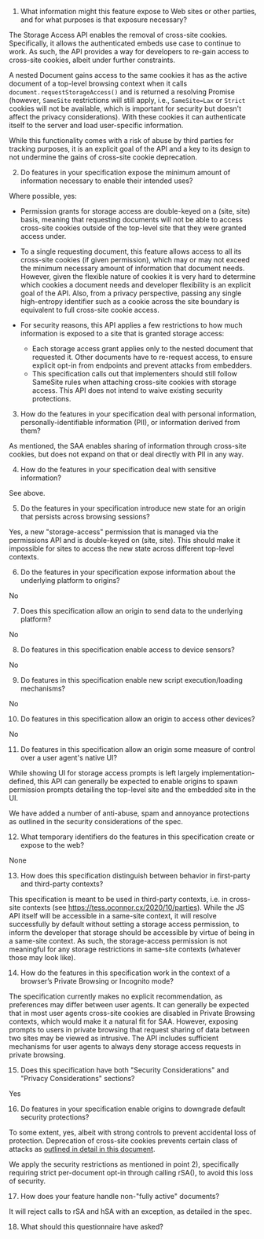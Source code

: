 01.  What information might this feature expose to Web sites or other parties,
     and for what purposes is that exposure necessary?

The Storage Access API enables the removal of cross-site cookies. Specifically, it allows the authenticated embeds use case to continue to work. As such, the API provides a way for developers to re-gain access to cross-site cookies, albeit under further constraints.

A nested Document gains access to the same cookies it has as the active document of a top-level browsing context when it calls `document.requestStorageAccess()` and is returned a resolving Promise (however, `SameSite` restrictions will still apply, i.e., `SameSite=Lax` or `Strict` cookies will not be available, which is important for security but doesn't affect the privacy considerations).
With these cookies it can authenticate itself to the server and load user-specific information.

While this functionality comes with a risk of abuse by third parties for tracking purposes, it is an explicit goal of the API and a key to its design to not undermine the gains of cross-site cookie deprecation.

02.  Do features in your specification expose the minimum amount of information
     necessary to enable their intended uses?

Where possible, yes:

- Permission grants for storage access are double-keyed on a (site, site) basis, meaning that requesting documents will not be able to access cross-site cookies outside of the top-level site that they were granted access under.

- To a single requesting document, this feature allows access to all its cross-site cookies (if given permission), which may or may not exceed the minimum necessary amount of information that document needs. However, given the flexible nature of cookies it is very hard to determine which cookies a document needs and developer flexibility is an explicit goal of the API. Also, from a privacy perspective, passing any single high-entropy identifier such as a cookie across the site boundary is equivalent to full cross-site cookie access.

- For security reasons, this API applies a few restrictions to how much information is exposed to a site that is granted storage access:
  - Each storage access grant applies only to the nested document that requested it. Other documents have to re-request access, to ensure explicit opt-in from endpoints and prevent attacks from embedders.
  - This specification calls out that implementers should still follow SameSite rules when attaching cross-site cookies with storage access. This API does not intend to waive existing security protections.

03.  How do the features in your specification deal with personal information,
     personally-identifiable information (PII), or information derived from
     them?

As mentioned, the SAA enables sharing of information through cross-site cookies, but does not expand on that or deal directly with PII in any way.

04.  How do the features in your specification deal with sensitive information?

See above.

05.  Do the features in your specification introduce new state for an origin
     that persists across browsing sessions?
     
Yes, a new "storage-access" permission that is managed via the permissions API and is double-keyed on (site, site). This should make it impossible for sites to access the new state across different top-level contexts.
     
06.  Do the features in your specification expose information about the
     underlying platform to origins?

No

07.  Does this specification allow an origin to send data to the underlying
     platform?
    
No
     
08.  Do features in this specification enable access to device sensors?

No

09.  Do features in this specification enable new script execution/loading
     mechanisms?
 
No
     
10.  Do features in this specification allow an origin to access other devices?

No

11.  Do features in this specification allow an origin some measure of control over
     a user agent's native UI?
     
While showing UI for storage access prompts is left largely implementation-defined, this API can generally be expected to enable origins to spawn permission prompts detailing the top-level site and the embedded site in the UI.

We have added a number of anti-abuse, spam and annoyance protections as outlined in the security considerations of the spec.

12.  What temporary identifiers do the features in this specification create or
     expose to the web?
     
None

13.  How does this specification distinguish between behavior in first-party and
     third-party contexts?

This specification is meant to be used in third-party contexts, i.e. in cross-site contexts (see https://tess.oconnor.cx/2020/10/parties). While the JS API itself will be accessible in a same-site context, it will resolve successfully by default without setting a storage access permission, to inform the developer that storage should be accessible by virtue of being in a same-site context. As such, the storage-access permission is not meaningful for any storage restrictions in same-site contexts (whatever those may look like).

14.  How do the features in this specification work in the context of a browser’s
     Private Browsing or Incognito mode?

The specification currently makes no explicit recommendation, as preferences may differ between user agents. It can generally be expected that in most user agents cross-site cookies are disabled in Private Browsing contexts, which would make it a natural fit for SAA. However, exposing prompts to users in private browsing that request sharing of data between two sites may be viewed as intrusive. The API includes sufficient mechanisms for user agents to always deny storage access requests in private browsing.

15.  Does this specification have both "Security Considerations" and "Privacy
     Considerations" sections?

Yes

16.  Do features in your specification enable origins to downgrade default
     security protections?

To some extent, yes, albeit with strong controls to prevent accidental loss of protection. Deprecation of cross-site cookies prevents certain class of attacks as [outlined in detail in this document](https://docs.google.com/document/d/1AsrETl-7XvnZNbG81Zy9BcZfKbqACQYBSrjM3VsIpjY/edit#heading=h.vb3ujl8dnk4q).

We apply the security restrictions as mentioned in point 2), specifically requiring strict per-document opt-in through calling rSA(), to avoid this loss of security.

17.  How does your feature handle non-"fully active" documents?

It will reject calls to rSA and hSA with an exception, as detailed in the spec.

18.  What should this questionnaire have asked?
